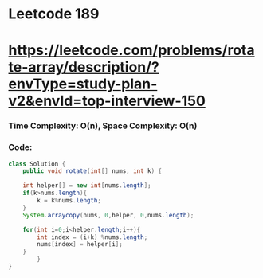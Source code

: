 # Leetcode 189
# https://leetcode.com/problems/rotate-array/description/?envType=study-plan-v2&envId=top-interview-150

### Time Complexity: O(n), Space Complexity: O(n)


### Code:

```java
class Solution {
    public void rotate(int[] nums, int k) {

    int helper[] = new int[nums.length];
    if(k>nums.length){
        k = k%nums.length;
    }
    System.arraycopy(nums, 0,helper, 0,nums.length);

    for(int i=0;i<helper.length;i++){
        int index = (i+k) %nums.length;
        nums[index] = helper[i];
    }
        }
}
